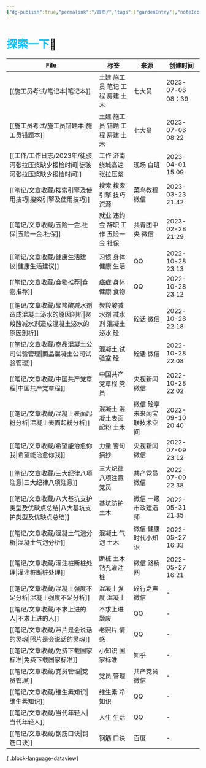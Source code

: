 ```yaml
---
{"dg-publish":true,"permalink":"/首页/","tags":["gardenEntry"],"noteIcon":"","created":"","updated":""}
---
```



# <font color=#00c0ff>探索一下</font>🧐


| File                                                  | 标签                   | 来源             | 创建时间               |
| ----------------------------------------------------- | -------------------- | -------------- | ------------------ |
| [[施工员考试/笔记本\|笔记本]]                                 | 土建 施工员 笔记 工程 房建 土木   | 七大员            | 2023-07-06   08：39 |
| [[施工员考试/施工员错题本\|施工员错题本]]                           | 土建 施工员 错题 工程 房建 土木   | 七大员            | 2023-07-06   08:22 |
| [[工作/工作日志/2023年/徒骇河张拉压浆缺少报检时间\|徒骇河张拉压浆缺少报检时间]]     | 工作 济南绕城高速 张拉压浆       | 现场 白班          | 2023-04-01 15:09   |
| [[笔记/文章收藏/搜索引擎及使用技巧\|搜索引擎及使用技巧]]                   | 搜索 搜索引擎 技巧 资源        | 菜鸟教程 微信        | 2023-03-23 21:42   |
| [[笔记/文章收藏/五险一金.社保\|五险一金.社保]]                       | 就业 违约金 辞职 工作 五险一金 社保 | 共青团中央 微信       | 2023-02-28 21:29   |
| [[笔记/文章收藏/健康生活建议\|健康生活建议]]                         | 习惯 身体 健康 生活          | QQ             | 2022-10-28 23:13   |
| [[笔记/文章收藏/食物推荐\|食物推荐]]                             | 癌症 身体 健康 食物          | QQ             | 2022-10-28 23:12   |
| [[笔记/文章收藏/聚羧酸减水剂造成混凝土泌水的原因剖析\|聚羧酸减水剂造成混凝土泌水的原因剖析]] | 聚羧酸减水剂 减水剂 混凝土 泌水 砼  | 砼话 微信          | 2022-10-28 22:18   |
| [[笔记/文章收藏/商品混凝土公司试验管理\|商品混凝土公司试验管理]]               | 混凝土 试验室 砼            | 砼话 微信          | 2022-10-28 22:08   |
| [[笔记/文章收藏/中国共产党章程\|中国共产党章程]]                       | 中国共产党章程 党员           | 央视新闻 微信        | 2022-10-28 22:02   |
| [[笔记/文章收藏/混凝土表面起粉分析\|混凝土表面起粉分析]]                   | 混凝土 混凝土表面起粉 土木       | 微信 砼享未来闻宝联技术空间 | 2022-09-10 20:40   |
| [[笔记/文章收藏/希望能治愈你我\|希望能治愈你我]]                       | 力量 警句 摘抄             | 央视新闻 微信        | 2022-07-09 23:12   |
| [[笔记/文章收藏/三大纪律八项注意\|三大纪律八项注意]]                     | 三大纪律 八项注意 党员         | 共产党员 微信        | 2022-07-09 22:38   |
| [[笔记/文章收藏/八大基坑支护类型及优缺点总结\|八大基坑支护类型及优缺点总结]]         | 基坑防护 土木              | 微信 一级市政建造师     | 2022-05-31   21:35 |
| [[笔记/文章收藏/混凝土气泡分析\|混凝土气泡分析]]                       | 混凝土 气泡 土木            | 微信 健康时代小知识     | 2022-05-27 16:33   |
| [[笔记/文章收藏/灌注桩断桩处理\|灌注桩断桩处理]]                       | 断桩 土木 钻孔灌注桩          | 微信 路桥网         | 2022-05-27 16:21   |
| [[笔记/文章收藏/混凝土强度不足分析\|混凝土强度不足分析]]                   | 混凝土强度 混凝土            | 砼行之声 微信        | \-                 |
| [[笔记/文章收藏/不求上进的人\|不求上进的人]]                         | 不求上进 颓废              | QQ             | \-                 |
| [[笔记/文章收藏/照片是会说话的灵魂\|照片是会说话的灵魂]]                   | 老照片 情感               | QQ             | \-                 |
| [[笔记/文章收藏/免费下载国家标准\|免费下载国家标准]]                     | 小知识 国家标准             | 知乎             | \-                 |
| [[笔记/文章收藏/党员管理\|党员管理]]                             | 党员 管理                | 共产党员 微信        | \-                 |
| [[笔记/文章收藏/维生素知识\|维生素知识]]                           | 维生素 冷知识              | QQ             | \-                 |
| [[笔记/文章收藏/当代年轻人\|当代年轻人]]                           | 人生 生活                | QQ             | \-                 |
| [[笔记/文章收藏/钢筋口诀\|钢筋口诀]]                             | 钢筋 口诀                | 百度             | \-                 |

{ .block-language-dataview}
















